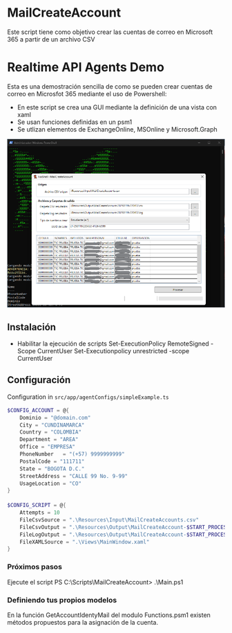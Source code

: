 # MailCreateAccount
Este script tiene como objetivo crear las cuentas de correo en Microsoft 365 a partir de un archivo CSV

# Realtime API Agents Demo

Esta es una demostración sencilla de como se pueden crear cuentas de correo en Microsfot 365 mediante el uso de Powershell:
- En este script se crea una GUI mediante la definición de una vista con xaml
- Se usan funciones definidas en un psm1
- Se utlizan elementos de ExchangeOnline, MSOnline y Microsoft.Graph


![Screenshot](https://github.com/jgohortiz/MailCreateAccount/blob/main/preview.png)

## Instalación
 - Habilitar la ejecución de scripts
 		Set-ExecutionPolicy RemoteSigned -Scope CurrentUser
 		Set-Executionpolicy unrestricted -scope CurrentUser

## Configuración
Configuration in `src/app/agentConfigs/simpleExample.ts`
```powershell
$CONFIG_ACCOUNT = @{
	Dominio = "@domain.com"
	City = "CUNDINAMARCA"
	Country = "COLOMBIA"
	Department = "AREA"
	Office = "EMPRESA"
	PhoneNumber   = "(+57) 9999999999"
	PostalCode = "111711"
	State = "BOGOTA D.C."
	StreetAddress = "CALLE 99 No. 9-99"
	UsageLocation = "CO"
}

$CONFIG_SCRIPT = @{
	Attempts = 10
	FileCsvSource = ".\Resources\Input\MailCreateAccounts.csv"
	FileCsvOutput = ".\Resources\Output\MailCreateAccount-$START_PROCESS.csv"
	FileLogOutput = ".\Resources\Output\MailCreateAccount-$START_PROCESS.log"
	FileXAMLSource = ".\Views\MainWindow.xaml"
}
```

### Próximos pasos
Ejecute el script 
PS C:\Scripts\MailCreateAccount> .\Main.ps1

### Definiendo tus propios modelos
En la función GetAccountIdentyMail del modulo Functions.psm1 existen métodos propuestos para la asignación de la cuenta.
